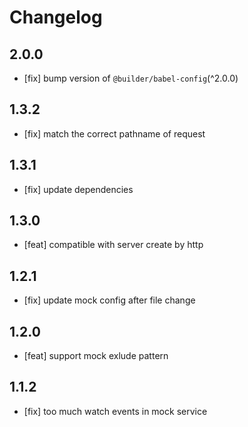 # Changelog

## 2.0.0

- [fix] bump version of `@builder/babel-config`(^2.0.0)

## 1.3.2

- [fix] match the correct pathname of request

## 1.3.1

- [fix] update dependencies

## 1.3.0

- [feat] compatible with server create by http

## 1.2.1

- [fix] update mock config after file change

## 1.2.0

- [feat] support mock exlude pattern

## 1.1.2

- [fix] too much watch events in mock service